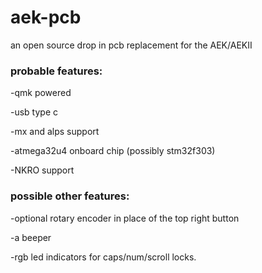 # aek-pcb
an open source drop in pcb replacement for the AEK/AEKII
### probable features:

-qmk powered

-usb type c

-mx and alps support

-atmega32u4 onboard chip (possibly stm32f303)

-NKRO support


### possible other features:

-optional rotary encoder in place of the top right button

-a beeper

-rgb led indicators for caps/num/scroll locks.
